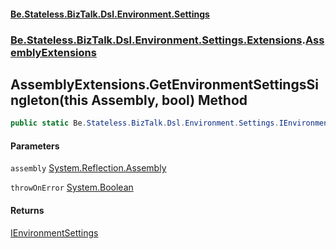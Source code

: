 #### [Be.Stateless.BizTalk.Dsl.Environment.Settings](README.md 'README')
### [Be.Stateless.BizTalk.Dsl.Environment.Settings.Extensions](Be.Stateless.BizTalk.Dsl.Environment.Settings.Extensions.md 'Be.Stateless.BizTalk.Dsl.Environment.Settings.Extensions').[AssemblyExtensions](AssemblyExtensions.md 'Be.Stateless.BizTalk.Dsl.Environment.Settings.Extensions.AssemblyExtensions')

## AssemblyExtensions.GetEnvironmentSettingsSingleton(this Assembly, bool) Method

```csharp
public static Be.Stateless.BizTalk.Dsl.Environment.Settings.IEnvironmentSettings GetEnvironmentSettingsSingleton(this System.Reflection.Assembly assembly, bool throwOnError=false);
```
#### Parameters

<a name='Be.Stateless.BizTalk.Dsl.Environment.Settings.Extensions.AssemblyExtensions.GetEnvironmentSettingsSingleton(thisSystem.Reflection.Assembly,bool).assembly'></a>

`assembly` [System.Reflection.Assembly](https://docs.microsoft.com/en-us/dotnet/api/System.Reflection.Assembly 'System.Reflection.Assembly')

<a name='Be.Stateless.BizTalk.Dsl.Environment.Settings.Extensions.AssemblyExtensions.GetEnvironmentSettingsSingleton(thisSystem.Reflection.Assembly,bool).throwOnError'></a>

`throwOnError` [System.Boolean](https://docs.microsoft.com/en-us/dotnet/api/System.Boolean 'System.Boolean')

#### Returns
[IEnvironmentSettings](IEnvironmentSettings.md 'Be.Stateless.BizTalk.Dsl.Environment.Settings.IEnvironmentSettings')